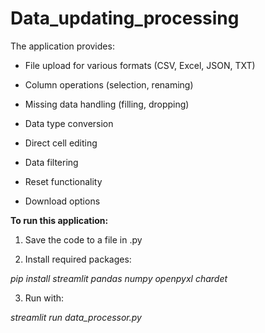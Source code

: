 # Data_updating_processing

The application provides:

- File upload for various formats (CSV, Excel, JSON, TXT)
  
- Column operations (selection, renaming)
  
- Missing data handling (filling, dropping)
  
- Data type conversion
  
- Direct cell editing
  
- Data filtering
  
- Reset functionality
  
- Download options

**To run this application:**

1. Save the code to a file in .py
   
2. Install required packages:
   
_pip install streamlit pandas numpy openpyxl chardet_
   
3. Run with:
   
_streamlit run data_processor.py_
